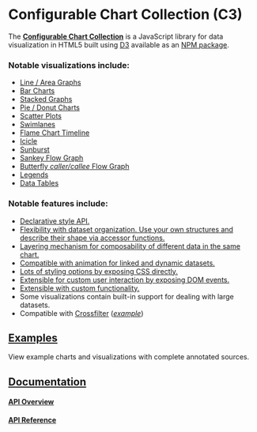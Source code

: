 # Configurable Chart Collection (C3)

The [**Configurable Chart Collection**](http://drarmstr.github.io/chartcollection/) is a JavaScript library for data visualization in HTML5 built using [D3](http://d3js.org)
available as an [NPM package](https://www.npmjs.com/package/chartcollection).

### Notable visualizations include:

* [Line / Area Graphs](http://drarmstr.github.io/chartcollection/examples/#plot_zoom)
* [Bar Charts](http://drarmstr.github.io/chartcollection/examples/#stack)
* [Stacked Graphs](http://drarmstr.github.io/chartcollection/examples/#stack)
* [Pie / Donut Charts](http://drarmstr.github.io/chartcollection/examples/#pie)
* [Scatter Plots](http://drarmstr.github.io/chartcollection/examples/#scatterplot)
* [Swimlanes](http://drarmstr.github.io/chartcollection/examples/#swimlanes)
* [Flame Chart Timeline](http://drarmstr.github.io/chartcollection/examples/#flamechart)
* [Icicle](http://drarmstr.github.io/chartcollection/examples/#icicle_sunburst)
* [Sunburst](http://drarmstr.github.io/chartcollection/examples/#icicle_sunburst)
* [Sankey Flow Graph](http://drarmstr.github.io/chartcollection/examples/#sankey)
* [Butterfly _caller/callee_ Flow Graph](http://drarmstr.github.io/chartcollection/examples/#butterfly)
* [Legends](http://drarmstr.github.io/chartcollection/examples/#legend)
* [Data Tables](http://drarmstr.github.io/chartcollection/examples/#table_searchable)

### Notable features include:

* [Declarative style API.](http://drarmstr.github.io/chartcollection/api.html)
* [Flexibility with dataset organization.  Use your own structures and describe their shape via accessor functions.](http://drarmstr.github.io/chartcollection/api.html#datasets)
* [Layering mechanism for composability of different data in the same chart.](http://drarmstr.github.io/chartcollection/api.html#layers)
* [Compatible with animation for linked and dynamic datasets.](http://drarmstr.github.io/chartcollection/api.html#selection_options)
* [Lots of styling options by exposing CSS directly.](http://drarmstr.github.io/chartcollection/api.html#styling)
* [Extensible for custom user interaction by exposing DOM events.](http://drarmstr.github.io/chartcollection/api.html#events)
* [Extensible with custom functionality.](http://drarmstr.github.io/chartcollection/api.html#extensibility)
* Some visualizations contain built-in support for dealing with large datasets.
* Compatible with [Crossfilter](http://crossfilter.github.io/crossfilter/) ([_example_](http://drarmstr.github.io/chartcollection/examples/#worldbank))

## [Examples](http://drarmstr.github.io/chartcollection/examples/)
View example charts and visualizations with complete annotated sources.

## [Documentation](http://drarmstr.github.io/chartcollection/)

#### [API Overview](http://drarmstr.github.io/chartcollection/api.html)

#### [API Reference](http://drarmstr.github.io/chartcollection/doc/)
